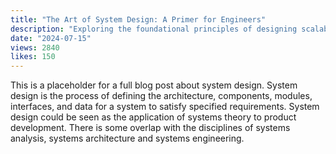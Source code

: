 ```yaml
---
title: "The Art of System Design: A Primer for Engineers"
description: "Exploring the foundational principles of designing scalable and resilient software systems. From monoliths to microservices, we cover the essentials."
date: "2024-07-15"
views: 2840
likes: 150
---
```


This is a placeholder for a full blog post about system design. System design is the process of defining the architecture, components, modules, interfaces, and data for a system to satisfy specified requirements. System design could be seen as the application of systems theory to product development. There is some overlap with the disciplines of systems analysis, systems architecture and systems engineering.
